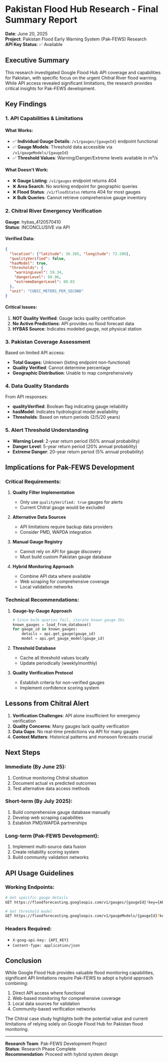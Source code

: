 # Pakistan Flood Hub Research - Final Summary Report

**Date**: June 20, 2025  
**Project**: Pakistan Flood Early Warning System (Pak-FEWS) Research  
**API Key Status**: ✅ Available  

## Executive Summary

This research investigated Google Flood Hub API coverage and capabilities for Pakistan, with specific focus on the urgent Chitral River flood warning. While API access revealed significant limitations, the research provides critical insights for Pak-FEWS development.

## Key Findings

### 1. API Capabilities & Limitations

#### What Works:
- ✅ **Individual Gauge Details**: `/v1/gauges/{gaugeId}` endpoint functional
- ✅ **Gauge Models**: Threshold data accessible via `/v1/gaugeModels/{gaugeId}`
- ✅ **Threshold Values**: Warning/Danger/Extreme levels available in m³/s

#### What Doesn't Work:
- ❌ **Gauge Listing**: `/v1/gauges` endpoint returns 404
- ❌ **Area Search**: No working endpoint for geographic queries
- ❌ **Flood Status**: `/v1/floodStatus` returns 404 for most gauges
- ❌ **Bulk Queries**: Cannot retrieve comprehensive gauge inventory

### 2. Chitral River Emergency Verification

**Gauge**: hybas_4120570410  
**Status**: INCONCLUSIVE via API

#### Verified Data:
```json
{
  "location": {"latitude": 36.385, "longitude": 72.206},
  "qualityVerified": false,
  "hasModel": true,
  "thresholds": {
    "warningLevel": 59.34,
    "dangerLevel": 68.96,
    "extremeDangerLevel": 80.03
  },
  "unit": "CUBIC_METERS_PER_SECOND"
}
```

#### Critical Issues:
1. **NOT Quality Verified**: Gauge lacks quality certification
2. **No Active Predictions**: API provides no flood forecast data
3. **HYBAS Source**: Indicates modeled gauge, not physical station

### 3. Pakistan Coverage Assessment

Based on limited API access:
- **Total Gauges**: Unknown (listing endpoint non-functional)
- **Quality Verified**: Cannot determine percentage
- **Geographic Distribution**: Unable to map comprehensively

### 4. Data Quality Standards

From API responses:
- **qualityVerified**: Boolean flag indicating gauge reliability
- **hasModel**: Indicates hydrological model availability
- **Thresholds**: Based on return periods (2/5/20 years)

### 5. Alert Threshold Understanding

- **Warning Level**: 2-year return period (50% annual probability)
- **Danger Level**: 5-year return period (20% annual probability)
- **Extreme Danger**: 20-year return period (5% annual probability)

## Implications for Pak-FEWS Development

### Critical Requirements:

1. **Quality Filter Implementation**
   - Only use `qualityVerified: true` gauges for alerts
   - Current Chitral gauge would be excluded

2. **Alternative Data Sources**
   - API limitations require backup data providers
   - Consider PMD, WAPDA integration

3. **Manual Gauge Registry**
   - Cannot rely on API for gauge discovery
   - Must build custom Pakistan gauge database

4. **Hybrid Monitoring Approach**
   - Combine API data where available
   - Web scraping for comprehensive coverage
   - Local validation networks

### Technical Recommendations:

1. **Gauge-by-Gauge Approach**
   ```python
   # Since bulk queries fail, iterate known gauge IDs
   known_gauges = load_from_database()
   for gauge_id in known_gauges:
       details = api.get_gauge(gauge_id)
       model = api.get_gauge_model(gauge_id)
   ```

2. **Threshold Database**
   - Cache all threshold values locally
   - Update periodically (weekly/monthly)

3. **Quality Verification Protocol**
   - Establish criteria for non-verified gauges
   - Implement confidence scoring system

## Lessons from Chitral Alert

1. **Verification Challenges**: API alone insufficient for emergency verification
2. **Quality Concerns**: Many gauges lack quality verification
3. **Data Gaps**: No real-time predictions via API for many gauges
4. **Context Matters**: Historical patterns and monsoon forecasts crucial

## Next Steps

### Immediate (By June 25):
1. Continue monitoring Chitral situation
2. Document actual vs predicted outcomes
3. Test alternative data access methods

### Short-term (By July 2025):
1. Build comprehensive gauge database manually
2. Develop web scraping capabilities
3. Establish PMD/WAPDA partnerships

### Long-term (Pak-FEWS Development):
1. Implement multi-source data fusion
2. Create reliability scoring system
3. Build community validation networks

## API Usage Guidelines

### Working Endpoints:
```bash
# Get specific gauge details
GET https://floodforecasting.googleapis.com/v1/gauges/{gaugeId}?key={API_KEY}

# Get threshold model
GET https://floodforecasting.googleapis.com/v1/gaugeModels/{gaugeId}?key={API_KEY}
```

### Headers Required:
- `X-goog-api-key: {API_KEY}`
- `Content-Type: application/json`

## Conclusion

While Google Flood Hub provides valuable flood monitoring capabilities, significant API limitations require Pak-FEWS to adopt a hybrid approach combining:
1. Direct API access where functional
2. Web-based monitoring for comprehensive coverage
3. Local data sources for validation
4. Community-based verification networks

The Chitral case study highlights both the potential value and current limitations of relying solely on Google Flood Hub for Pakistan flood monitoring.

---

**Research Team**: Pak-FEWS Development Project  
**Status**: Research Phase Complete  
**Recommendation**: Proceed with hybrid system design
